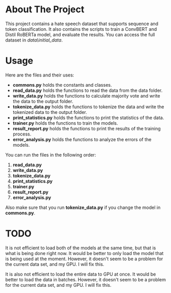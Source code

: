 # About The Project
This project contains a hate speech dataset that supports sequence and token classification. It also contains the scripts to train a ConvBERT and Distil RoBERTa model, and evaluate the results. You can access the full dataset in *data\initial_data*.

# Usage
Here are the files and their uses:
* **commons.py** holds the constants and classes.
* **read_data.py** holds the functions to read the data from the data folder.
* **write_data.py** holds the functions to calculate majority vote and write the data to the output folder.
* **tokenize_data.py** holds the functions to tokenize the data and write the tokenized data to the output folder.
* **print_statistics.py** holds the functions to print the statistics of the data.
* **trainer.py** holds the functions to train the models.
* **result_report.py** holds the functions to print the results of the training process.
* **error_analysis.py** holds the functions to analyze the errors of the models.

You can run the files in the following order:
1. **read_data.py**
2. **write_data.py**
3. **tokenize_data.py**
4. **print_statistics.py**
5. **trainer.py**
6. **result_report.py**
7. **error_analysis.py**

Also make sure that you run **tokenize_data.py** if you change the model in **commons.py**.

# TODO
It is not efficient to load both of the models at the same time, but that is what is being done right now. It would be better to only load the model that is being used at the moment. However, it doesn't seem to be a problem for the current data set, and my GPU. I will fix this.

It is also not efficient to load the entire data to GPU at once. It would be better to load the data in batches. However, it doesn't seem to be a problem for the current data set, and my GPU. I will fix this.

